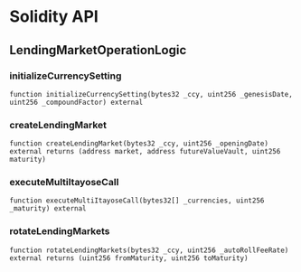 # Solidity API

## LendingMarketOperationLogic

### initializeCurrencySetting

```solidity
function initializeCurrencySetting(bytes32 _ccy, uint256 _genesisDate, uint256 _compoundFactor) external
```

### createLendingMarket

```solidity
function createLendingMarket(bytes32 _ccy, uint256 _openingDate) external returns (address market, address futureValueVault, uint256 maturity)
```

### executeMultiItayoseCall

```solidity
function executeMultiItayoseCall(bytes32[] _currencies, uint256 _maturity) external
```

### rotateLendingMarkets

```solidity
function rotateLendingMarkets(bytes32 _ccy, uint256 _autoRollFeeRate) external returns (uint256 fromMaturity, uint256 toMaturity)
```

